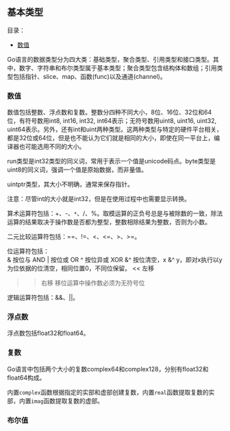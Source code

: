 ## 基本类型

目录：

  * [数值](#数值)

Go语言的数据类型分为四大类：基础类型，聚合类型、引用类型和接口类型。其中，数字、字符串和布尔类型属于基本类型；聚合类型包含结构体和数组；引用类型包括指针、slice、map、函数(func)以及通道(channel)。

### 数值

数值包括整数、浮点数和复数。整数分四种不同大小，8位、16位、32位和64位，有符号数用int8, int16, int32, int64表示；无符号数用uint8, uint16, uint32, uint64表示。另外，还有int和uint两种类型。这两种类型与特定的硬件平台相关，都是32位或64位，但是也不能认为它们就是相同的大小，即使在同一平台上，编译器也可能选用不同的大小。

run类型是int32类型的同义词，常用于表示一个值是unicode码点。byte类型是uint8的同义词，强调一个值是原始数据，而非量值。

uintptr类型，其大小不明确，通常来保存指针。

注意：尽管int的大小就是int32，但是在使用过程中也需要显示转换。

算术运算符包括：+、-、`*`、/、%。取模运算的正负号总是与被除数的一致，除法运算的结果取决于操作数是否都为整型，整数相除结果为整数，否则为小数。

二元比较运算符包括：==、!=、<、<=、>、>=。

位运算符包括：  
& 按位与 AND
| 按位或 OR
^ 按位异或 XOR
&^ 按位清空，x &^ y，即对x执行以y为位依据的位清空，相同位置0，不同位保留。
<< 左移
>> 右移 移位运算中操作数必须为无符号位

逻辑运算符包括：&&、||。

### 浮点数

浮点数包括float32和float64。

### 复数

Go语言中包括两个大小的复数complex64和complex128，分别有float32和float64构成。

内置`complex`函数根据指定的实部和虚部创建复数，内置`real`函数提取复数的实部，内置`imag`函数提取复数的虚部。

### 布尔值
